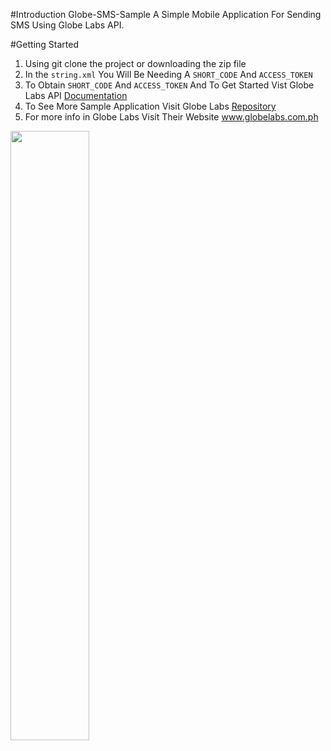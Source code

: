 #Introduction
Globe-SMS-Sample
A Simple Mobile Application For Sending SMS Using Globe Labs API.

#Getting Started
1.	Using git clone the project or downloading the zip file
2.	In the ```string.xml``` You Will Be Needing A ```SHORT_CODE``` And ```ACCESS_TOKEN```
3.  To Obtain ```SHORT_CODE``` And ```ACCESS_TOKEN``` And To Get Started Vist Globe Labs API [Documentation](http://www.globelabs.com.ph/docs/)
4.  To See More Sample Application Visit Globe Labs [Repository](https://github.com/globelabs)
4.	For more info in Globe Labs Visit Their Website www.globelabs.com.ph

<img src="https://raw.githubusercontent.com/glide143/globe-sms/master/Screen%20Shot/Screen1.png" width="50%" height="50%">


